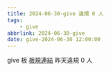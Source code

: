 ```yaml
---
title: 2024-06-30-give 違規 0 人
tags:
    - give
abbrlink: 2024-06-30-give
date: give-2024-06-30 12:00:00
---
```

give 板 [板規連結](https://www.ptt.cc/bbs/give/M.1612495900.A.C32.html)
昨天違規 0 人
